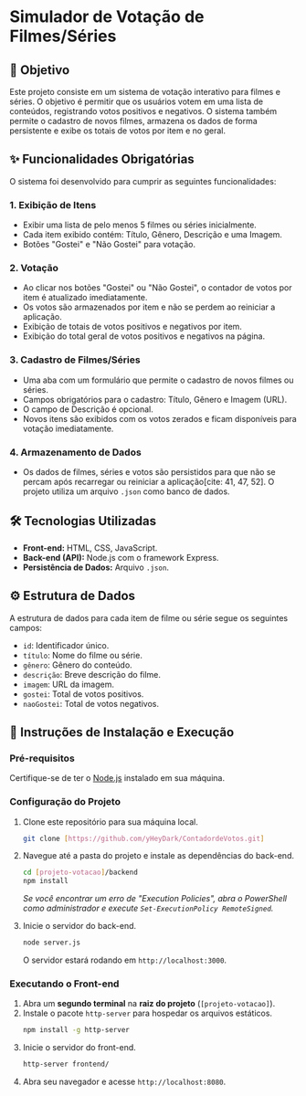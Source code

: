 # Simulador de Votação de Filmes/Séries

## 📝 Objetivo

Este projeto consiste em um sistema de votação interativo para filmes e séries. O objetivo é permitir que os usuários votem em uma lista de conteúdos, registrando votos positivos e negativos. O sistema também permite o cadastro de novos filmes, armazena os dados de forma persistente e exibe os totais de votos por item e no geral.

## ✨ Funcionalidades Obrigatórias

O sistema foi desenvolvido para cumprir as seguintes funcionalidades:

### 1\. Exibição de Itens

  * Exibir uma lista de pelo menos 5 filmes ou séries inicialmente.
  * Cada item exibido contém: Título, Gênero, Descrição e uma Imagem.
  * Botões "Gostei" e "Não Gostei" para votação.

### 2\. Votação

  * Ao clicar nos botões "Gostei" ou "Não Gostei", o contador de votos por item é atualizado imediatamente.
  * Os votos são armazenados por item e não se perdem ao reiniciar a aplicação.
  * Exibição de totais de votos positivos e negativos por item.
  * Exibição do total geral de votos positivos e negativos na página.

### 3\. Cadastro de Filmes/Séries

  * Uma aba com um formulário que permite o cadastro de novos filmes ou séries.
  * Campos obrigatórios para o cadastro: Título, Gênero e Imagem (URL).
  * O campo de Descrição é opcional.
  * Novos itens são exibidos com os votos zerados e ficam disponíveis para votação imediatamente.

### 4\. Armazenamento de Dados

  * Os dados de filmes, séries e votos são persistidos para que não se percam após recarregar ou reiniciar a aplicação[cite: 41, 47, 52]. O projeto utiliza um arquivo `.json` como banco de dados.

## 🛠️ Tecnologias Utilizadas

  * **Front-end:** HTML, CSS, JavaScript.
  * **Back-end (API):** Node.js com o framework Express.
  * **Persistência de Dados:** Arquivo `.json`.

## ⚙️ Estrutura de Dados

A estrutura de dados para cada item de filme ou série segue os seguintes campos:

  * `id`: Identificador único.
  * `título`: Nome do filme ou série.
  * `gênero`: Gênero do conteúdo.
  * `descrição`: Breve descrição do filme.
  * `imagem`: URL da imagem.
  * `gostei`: Total de votos positivos.
  * `naoGostei`: Total de votos negativos.

## 🚀 Instruções de Instalação e Execução

### Pré-requisitos

Certifique-se de ter o [Node.js](https://nodejs.org/en/download/) instalado em sua máquina.

### Configuração do Projeto

1.  Clone este repositório para sua máquina local.

    ```bash
    git clone [https://github.com/yHeyDark/ContadordeVotos.git]
    ```

2.  Navegue até a pasta do projeto e instale as dependências do back-end.

    ```bash
    cd [projeto-votacao]/backend
    npm install
    ```

    *Se você encontrar um erro de "Execution Policies", abra o PowerShell como administrador e execute `Set-ExecutionPolicy RemoteSigned`.*

3.  Inicie o servidor do back-end.

    ```bash
    node server.js
    ```

    O servidor estará rodando em `http://localhost:3000`.

### Executando o Front-end

1.  Abra um **segundo terminal** na **raiz do projeto** (`[projeto-votacao]`).
2.  Instale o pacote `http-server` para hospedar os arquivos estáticos.
    ```bash
    npm install -g http-server
    ```
3.  Inicie o servidor do front-end.
    ```bash
    http-server frontend/
    ```
4.  Abra seu navegador e acesse `http://localhost:8080`.

##
